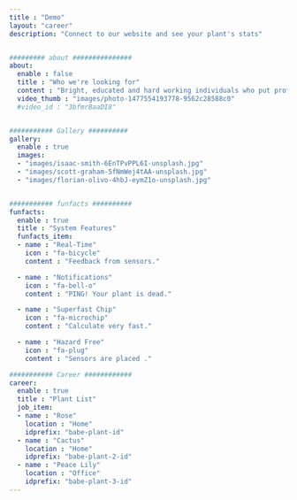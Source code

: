 ```yaml
---
title : "Demo"
layout: "career"
description: "Connect to our website and see your plant's stats"


######### about ###############
about:
  enable : false
  title : "Who we're looking for"
  content : "Bright, educated and hard working individuals who put professionalism first."
  video_thumb : "images/photo-1477554193778-9562c28588c0"
  #video_id : "3bfmrBaaDI8"


########### Gallery ##########
gallery:
  enable : true
  images:
  - "images/isaac-smith-6EnTPvPPL6I-unsplash.jpg"
  - "images/scott-graham-5fNmWej4tAA-unsplash.jpg"
  - "images/florian-olivo-4hbJ-eymZ1o-unsplash.jpg"


########### funfacts ##########
funfacts:
  enable : true
  title : "System Features"
  funfacts_item:
  - name : "Real-Time"
    icon : "fa-bicycle"
    content : "Feedback from sensors."

  - name : "Notifications"
    icon : "fa-bell-o"
    content : "PING! Your plant is dead."

  - name : "Superfast Chip"
    icon : "fa-microchip"
    content : "Calculate very fast."

  - name : "Hazard Free"
    icon : "fa-plug"
    content : "Sensors are placed ."

########### Career ############
career:
  enable : true
  title : "Plant List"
  job_item:
  - name : "Rose"
    location : "Home"
    idprefix: "babe-plant-id"
  - name : "Cactus"
    location : "Home"
    idprefix: "babe-plant-2-id"
  - name : "Peace Lily"
    location : "Office"
    idprefix: "babe-plant-3-id"
---
```


